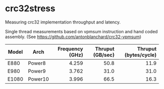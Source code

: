 # crc32stress

Measuring crc32 implementation throughput and latency.

Single thread measurements based on vpmsum instruction and hand coded assembly. (See https://github.com/antonblanchard/crc32-vpmsum)

| Model | Arch        | Frequency (GHz)          | Thruput (GB/sec) |Thruput (bytes/cycle) |
| ---- | ------------- |-------------:| -----:|-----:|
| E880 | Power8      | 4.259 | 50.8 | 11.9 |
| E980 | Power9      | 3.762   |   31.0  | 31.0 |
| E1080 | Power10 | 3.996      |    66.5 | 16.3 |
